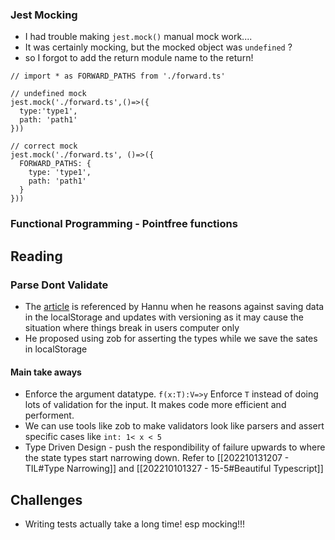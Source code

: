 ### Jest Mocking
- I had trouble making `jest.mock()` manual mock work....
- It was certainly mocking, but the mocked object was `undefined` ?
- so I forgot to add the return module name to the return!
```
// import * as FORWARD_PATHS from './forward.ts'

// undefined mock
jest.mock('./forward.ts',()=>({
  type:'type1',
  path: 'path1'
}))

// correct mock
jest.mock('./forward.ts', ()=>({
  FORWARD_PATHS: {
    type: 'type1',
    path: 'path1'
  }
}))

```


### Functional Programming - Pointfree functions


## Reading
### Parse Dont Validate
- The [article](https://lexi-lambda.github.io/blog/2019/11/05/parse-don-t-validate/) is referenced by Hannu when he reasons against saving data in the localStorage and updates with versioning as it may cause the situation where things break in users computer only
- He proposed using zob for asserting the types while we save the sates in localStorage 
#### Main take aways
- Enforce the argument datatype. `f(x:T):V=>y`  Enforce `T` instead of doing lots of validation for the input. It makes code more efficient and performent.
- We can use tools like zob to make validators look like parsers and assert specific cases like `int: 1< x < 5` 
- Type Driven Design - push the respondibility of failure upwards to where the state types start narrowing down. Refer to [[202210131207 - TIL#Type Narrowing]] and [[202210101327 - 15-5#Beautiful Typescript]]

## Challenges
- Writing tests actually take a long time! esp mocking!!!